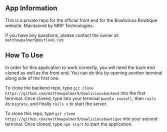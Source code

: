 ## App Information

This is a private repo for the official front end for the Bowlicious Bowtique website. 
Maintained by MRP Technologies.

If you have any questions, please contact the owner at: `matthewpalmer9@outlook.com`

## How To Use
In order for this application to work correctly, you will need the back end cloned as well as the front end.
You can do this by opening another terminal along side of the first one.

To clone the backend repo, type `git clone https://github.com/matthewpalmer9/bowliciousbackend` into the first terminal.
Once cloned, type into your terminal `bundle install`, then `rails db:migrate`, and finally `rails s` to start the server.

To clone this repo, type `git clone https://github.com/matthewpalmer9/bowliciousbowtique` into your second terminal.
Once cloned, type `npm start` to start the application.

